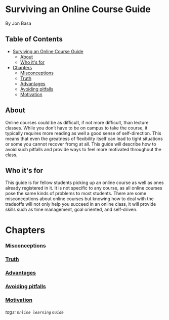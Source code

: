 
Surviving an Online Course Guide
===
By Jon Basa


## Table of Contents

- [Surviving an Online Course Guide](#surviving-an-online-course-guide)
  * [About](#about)
  * [Who it's for](#who-it-s-for)
- [Chapters](#chapters)
    + [Misconceptions](../blob/master/LICENSE)
    + [Truth](../blob/master/LICENSE)
    + [Advantages](../blob/master/LICENSE)
    + [Avoiding pitfalls](../blob/master/LICENSE)
    + [Motivation](../blob/master/LICENSE)

## About

Online courses could be as difficult, if not more difficult, than lecture classes. While you don’t have to be on campus to take the course, it typically requires more reading as well a good sense of self-direction. This means that even the greatness of flexibility itself can lead to tight situations or some you cannot recover fromg at all. This guide will describe how to avoid such pitfalls and provide ways to feel more motivated throughout the class. 

## Who it's for

This guide is for fellow students picking up an online course as well as ones already registered in it. It is not specific to any course, as all online courses pose the same kinds of problems to most students. There are some misconceptions about online courses but knowing how to deal with the tradeoffs will not only help you succeed in an online class, it will provide skills such as time management, goal oriented, and self-driven.

Chapters
===
### [Misconceptions](../blob/master/LICENSE)

### [Truth](../blob/master/LICENSE)

### [Advantages](../blob/master/LICENSE)

### [Avoiding pitfalls](../blob/master/LICENSE)

### [Motivation](../blob/master/LICENSE)



###### tags: `Online learning` `Guide`
